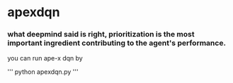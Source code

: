 # apexdqn

### what deepmind said is right, prioritization is the most important ingredient contributing to the agent's performance.

you can run ape-x dqn by

'''
python apexdqn.py
'''
